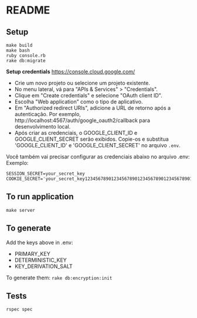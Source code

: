 # README

## Setup
```
make build
make bash
ruby console.rb
rake db:migrate
```

**Setup credentials**
https://console.cloud.google.com/

- Crie um novo projeto ou selecione um projeto existente.
- No menu lateral, vá para "APIs & Services" > "Credentials".
- Clique em "Create credentials" e selecione "OAuth client ID".
- Escolha "Web application" como o tipo de aplicativo.
- Em "Authorized redirect URIs", adicione a URL de retorno após a autenticação. Por exemplo, http://localhost:4567/auth/google_oauth2/callback para desenvolvimento local.
- Após criar as credenciais, o GOOGLE_CLIENT_ID e GOOGLE_CLIENT_SECRET serão exibidos. Copie-os e substitua 'GOOGLE_CLIENT_ID' e 'GOOGLE_CLIENT_SECRET' no arquivo ```.env```.

Você também vai precisar configurar as credenciais abaixo no arquivo .env:
Exemplo:
```
SESSION_SECRET=your_secret_key
COOKIE_SECRET='your_secret_key123456789012345678901234567890123456789012345678901234567890'
```

## To run application
```
make server
```

## To generate
Add the keys above in .env:
- PRIMARY_KEY
- DETERMINISTIC_KEY
- KEY_DERIVATION_SALT

To generate them:
```rake db:encryption:init```

## Tests
```
rspec spec
```
